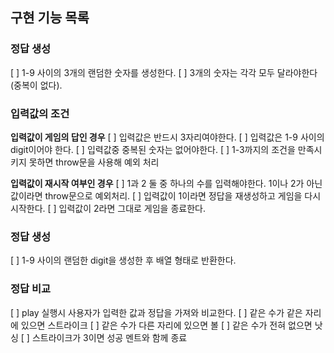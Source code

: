 ## 구현 기능 목록

### 정답 생성
[ ] 1-9 사이의 3개의 랜덤한 숫자를 생성한다.
[ ] 3개의 숫자는 각각 모두 달라야한다(중복이 없다).

### 입력값의 조건
**입력값이 게임의 답인 경우**
[ ] 입력값은 반드시 3자리여야한다.
[ ] 입력값은 1-9 사이의 digit이어야 한다.
[ ] 입력값중 중복된 숫자는 없어야한다.
[ ] 1-3까지의 조건을 만족시키지 못하면 throw문을 사용해 예외 처리

**입력값이 재시작 여부인 경우**
[ ] 1과 2 둘 중 하나의 수를 입력해야한다. 1이나 2가 아닌 값이라면 throw문으로 예외처리.
[ ] 입력값이 1이라면 정답을 재생성하고 게임을 다시 시작한다.
[ ] 입력값이 2라면 그대로 게임을 종료한다. 

### 정답 생성
[ ] 1-9 사이의 랜덤한 digit을 생성한 후 배열 형태로 반환한다.

### 정답 비교
[ ] play 실행시 사용자가 입력한 값과 정답을 가져와 비교한다.
[ ] 같은 수가 같은 자리에 있으면 스트라이크
[ ] 같은 수가 다른 자리에 있으면 볼
[ ] 같은 수가 전혀 없으면 낫싱
[ ] 스트라이크가 3이면 성공 멘트와 함께 종료

